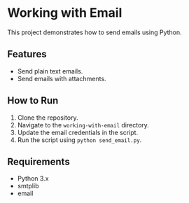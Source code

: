 # Working with Email

This project demonstrates how to send emails using Python.

## Features

- Send plain text emails.
- Send emails with attachments.

## How to Run

1. Clone the repository.
2. Navigate to the `working-with-email` directory.
3. Update the email credentials in the script.
4. Run the script using `python send_email.py`.

## Requirements

- Python 3.x
- smtplib
- email
